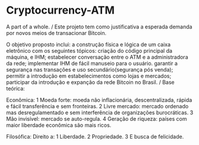 # Cryptocurrency-ATM
A part of a whole.
/
Este projeto tem como justificativa a esperada demanda por novos meios de transacionar Bitcoin.

O objetivo proposto inclui:
a construção física e lógica de um caixa eletrônico com os seguintes tópicos:
criação do código principal da máquina, e IHM;
estabelecer conversação entre o ATM e a administradora da rede;
implementar IHM de fácil manuseio para o usuário.
garantir a segurança nas transações e uso secundário(segurança pós venda);
permitir a introdução em estabelecimentos como lojas e mercados;
participar da introdução e expanção da rede Bitcoin no Brasil.
/
Base teórica:

Econômica:
1 Moeda forte: moeda não inflacionária, descentralizada, rápida e fácil transferência e sem fronteiras.
2 Livre mercado: mercado ordenado mas desregulamentado e sem interferência de organizações burocráticas.
3 Mão invisível: mercado se auto-regula.
4 Geração de riqueza: países com maior liberdade econômica são mais ricos.

Filosófica:
Direito a:
1 Liberdade.
2 Propriedade.
3 E busca de felicidade.

